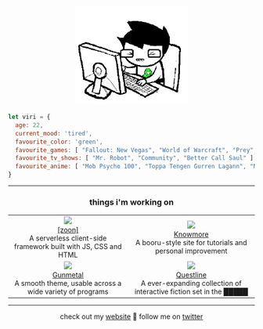 <p align="center"><img src="https://github.com/v1r1/imgs-with-transparent-backgrounds/blob/master/games/gifs/john_typing.gif?raw=true" height="200"></p>

```javascript
let viri = {
  age: 22,
  current_mood: 'tired',
  favourite_color: 'green',
  favourite_games: [ "Fallout: New Vegas", "World of Warcraft", "Prey", "NieR" ],
  favourite_tv_shows: [ "Mr. Robot", "Community", "Better Call Saul" ],
  favourite_anime: [ "Mob Psycho 100", "Toppa Tengen Gurren Lagann", "Nichijou" ],
}
```

<hr>

<h3 align="center">things i'm working on</h3>
<table>
  <tr>
    <td align="center"><a href="https://github.com/vuwnu/zoon"><img width="100px" src="https://zoon.vuw.nu/favicon.png"><br>[zoon]</a><br>
      A serverless client-side framework built with JS, CSS and HTML</td>
    <td align="center"><a href="https://github.com/vuwnu/knowmore"><img width="100px" src="https://knowmore.vuw.nu/assets/img/favicon.png"><br>Knowmore</a><br>
      A booru-style site for tutorials and personal improvement</td>
  </tr>
  <tr>
    <td align="center"><a href="https://github.com/vuwnu/gunmetal"><img width="100px" src="https://gunmetal.vuw.nu/favicon.png"><br>Gunmetal</a><br>
      A smooth theme, usable across a wide variety of programs</td>
    <td align="center"><a href="https://github.com/vuwnu/questline"><img width="100px" src="https://questline.vuw.nu/favicon.png"><br>Questline</a><br>
      A ever-expanding collection of interactive fiction set in the █████</td>
  </tr>
</table>
  
<hr>

<p align="center">
  check out my <a href="https://viri.space">website</a> 🔷
  follow me on <a href="https://twitter.com/_viri_">twitter</a>
</p>
